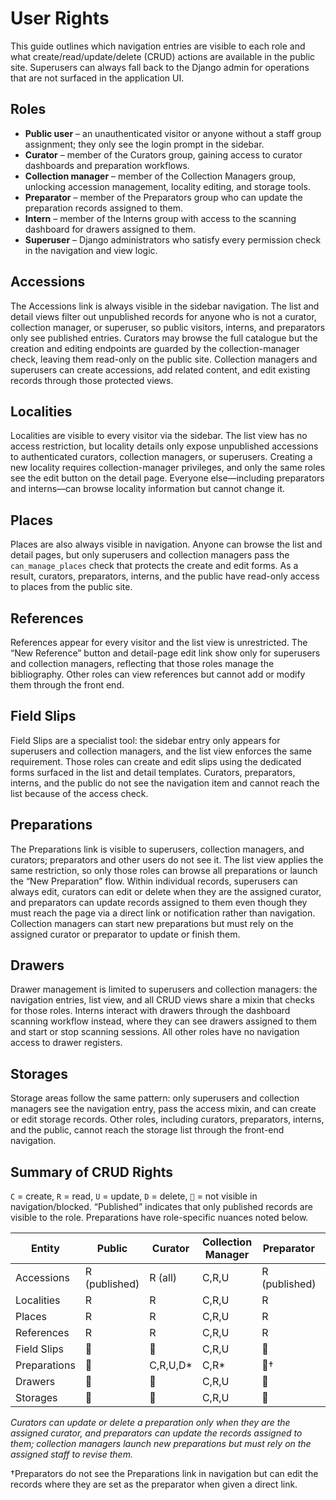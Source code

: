 # User Rights

This guide outlines which navigation entries are visible to each role and what create/read/update/delete (CRUD) actions are available in the public site. Superusers can always fall back to the Django admin for operations that are not surfaced in the application UI.

## Roles

- **Public user** – an unauthenticated visitor or anyone without a staff group assignment; they only see the login prompt in the sidebar.
- **Curator** – member of the Curators group, gaining access to curator dashboards and preparation workflows.
- **Collection manager** – member of the Collection Managers group, unlocking accession management, locality editing, and storage tools.
- **Preparator** – member of the Preparators group who can update the preparation records assigned to them.
- **Intern** – member of the Interns group with access to the scanning dashboard for drawers assigned to them.
- **Superuser** – Django administrators who satisfy every permission check in the navigation and view logic.

## Accessions

The Accessions link is always visible in the sidebar navigation. The list and detail views filter out unpublished records for anyone who is not a curator, collection manager, or superuser, so public visitors, interns, and preparators only see published entries. Curators may browse the full catalogue but the creation and editing endpoints are guarded by the collection-manager check, leaving them read-only on the public site. Collection managers and superusers can create accessions, add related content, and edit existing records through those protected views.

## Localities

Localities are visible to every visitor via the sidebar. The list view has no access restriction, but locality details only expose unpublished accessions to authenticated curators, collection managers, or superusers. Creating a new locality requires collection-manager privileges, and only the same roles see the edit button on the detail page. Everyone else—including preparators and interns—can browse locality information but cannot change it.

## Places

Places are also always visible in navigation. Anyone can browse the list and detail pages, but only superusers and collection managers pass the `can_manage_places` check that protects the create and edit forms. As a result, curators, preparators, interns, and the public have read-only access to places from the public site.

## References

References appear for every visitor and the list view is unrestricted. The “New Reference” button and detail-page edit link show only for superusers and collection managers, reflecting that those roles manage the bibliography. Other roles can view references but cannot add or modify them through the front end.

## Field Slips

Field Slips are a specialist tool: the sidebar entry only appears for superusers and collection managers, and the list view enforces the same requirement. Those roles can create and edit slips using the dedicated forms surfaced in the list and detail templates. Curators, preparators, interns, and the public do not see the navigation item and cannot reach the list because of the access check.

## Preparations

The Preparations link is visible to superusers, collection managers, and curators; preparators and other users do not see it. The list view applies the same restriction, so only those roles can browse all preparations or launch the “New Preparation” flow. Within individual records, superusers can always edit, curators can edit or delete when they are the assigned curator, and preparators can update records assigned to them even though they must reach the page via a direct link or notification rather than navigation. Collection managers can start new preparations but must rely on the assigned curator or preparator to update or finish them.

## Drawers

Drawer management is limited to superusers and collection managers: the navigation entries, list view, and all CRUD views share a mixin that checks for those roles. Interns interact with drawers through the dashboard scanning workflow instead, where they can see drawers assigned to them and start or stop scanning sessions. All other roles have no navigation access to drawer registers.

## Storages

Storage areas follow the same pattern: only superusers and collection managers see the navigation entry, pass the access mixin, and can create or edit storage records. Other roles, including curators, preparators, interns, and the public, cannot reach the storage list through the front-end navigation.

## Summary of CRUD Rights

`C` = create, `R` = read, `U` = update, `D` = delete, `🚫` = not visible in navigation/blocked. “Published” indicates that only published records are visible to the role. Preparations have role-specific nuances noted below.

| Entity | Public | Curator | Collection Manager | Preparator | Intern | Superuser |
| --- | --- | --- | --- | --- | --- | --- |
| Accessions | R (published) | R (all) | C,R,U | R (published) | R (published) | C,R,U |
| Localities | R | R | C,R,U | R | R | C,R,U |
| Places | R | R | C,R,U | R | R | C,R,U |
| References | R | R | C,R,U | R | R | C,R,U |
| Field Slips | 🚫 | 🚫 | C,R,U | 🚫 | 🚫 | C,R,U |
| Preparations | 🚫 | C,R,U,D* | C,R* | 🚫† | 🚫 | C,R,U,D |
| Drawers | 🚫 | 🚫 | C,R,U | 🚫 | 🚫 | C,R,U |
| Storages | 🚫 | 🚫 | C,R,U | 🚫 | 🚫 | C,R,U |

*Curators can update or delete a preparation only when they are the assigned curator, and preparators can update the records assigned to them; collection managers launch new preparations but must rely on the assigned staff to revise them.*

†Preparators do not see the Preparations link in navigation but can edit the records where they are set as the preparator when given a direct link.
